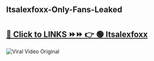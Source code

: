 
 ## Itsalexfoxx-Only-Fans-Leaked

# <h2><a href="https://clipsfans.com/Itsalexfoxx&ref=git">🔗 Click to LINKS ⏩⏩ 👉 🟢 Itsalexfoxx </a></h2>

<a href="https://clipsfans.com/Itsalexfoxx&ref=git" rel="nofollow" data-target="animated-image.originalLink"><img src="https://i.ibb.co.com/xMMVF88/686577567.gif" alt="Viral Video Original" style="max-width: 100%; display: inline-block;" data-target="animated-image.originalImage"></a>
